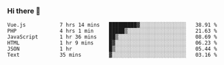 ### Hi there 👋

<!--START_SECTION:waka-->

```text
Vue.js           7 hrs 14 mins   █████████▓░░░░░░░░░░░░░░░   38.91 %
PHP              4 hrs 1 min     █████▒░░░░░░░░░░░░░░░░░░░   21.63 %
JavaScript       1 hr 36 mins    ██▒░░░░░░░░░░░░░░░░░░░░░░   08.69 %
HTML             1 hr 9 mins     █▓░░░░░░░░░░░░░░░░░░░░░░░   06.23 %
JSON             1 hr            █▒░░░░░░░░░░░░░░░░░░░░░░░   05.44 %
Text             35 mins         ▓░░░░░░░░░░░░░░░░░░░░░░░░   03.16 %
```

<!--END_SECTION:waka-->

<!--
**Jonas-VanHaeken/Jonas-VanHaeken** is a ✨ _special_ ✨ repository because its `README.md` (this file) appears on your GitHub profile.

Here are some ideas to get you started:

- 🔭 I’m currently working on ...
- 🌱 I’m currently learning ...
- 👯 I’m looking to collaborate on ...
- 🤔 I’m looking for help with ...
- 💬 Ask me about ...
- 📫 How to reach me: ...
- 😄 Pronouns: ...
- ⚡ Fun fact: ...
-->
